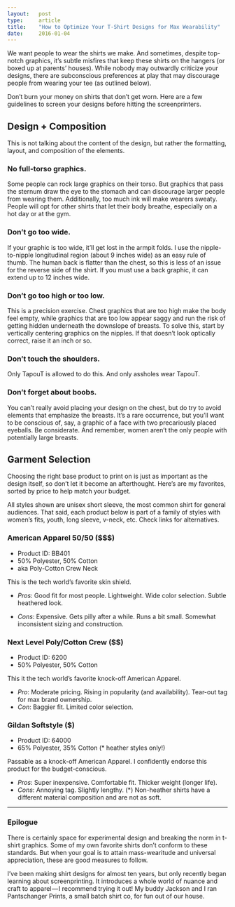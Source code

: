 ```yaml
---
layout:   post
type:     article
title:    "How to Optimize Your T-Shirt Designs for Max Wearability"
date:     2016-01-04
---
```


We want people to wear the shirts we make. And sometimes, despite top-notch graphics, it’s subtle misfires that keep these shirts on the hangers (or boxed up at parents’ houses). While nobody may outwardly criticize your designs, there are subconscious preferences at play that may discourage people from wearing your tee (as outlined below).

Don’t burn your money on shirts that don’t get worn. Here are a few guidelines to screen your designs before hitting the screenprinters.

## Design + Composition

This is not talking about the content of the design, but rather the formatting, layout, and composition of the elements.

### No full-torso graphics.

Some people can rock large graphics on their torso. But graphics that pass the sternum draw the eye to the stomach and can discourage larger people from wearing them. Additionally, too much ink will make wearers sweaty. People will opt for other shirts that let their body breathe, especially on a hot day or at the gym.

### Don’t go too wide.

If your graphic is too wide, it’ll get lost in the armpit folds. I use the nipple-to-nipple longitudinal region (about 9 inches wide) as an easy rule of thumb. The human back is flatter than the chest, so this is less of an issue for the reverse side of the shirt. If you must use a back graphic, it can extend up to 12 inches wide.

### Don’t go too high or too low.

This is a precision exercise. Chest graphics that are too high make the body feel empty, while graphics that are too low appear saggy and run the risk of getting hidden underneath the downslope of breasts. To solve this, start by vertically centering graphics on the nipples. If that doesn’t look optically correct, raise it an inch or so.

### Don’t touch the shoulders.

Only TapouT is allowed to do this. And only assholes wear TapouT.

### Don’t forget about boobs.

You can’t really avoid placing your design on the chest, but do try to avoid elements that emphasize the breasts. It’s a rare occurrence, but you’ll want to be conscious of, say, a graphic of a face with two precariously placed eyeballs. Be considerate. And remember, women aren’t the only people with potentially large breasts.

## Garment Selection

Choosing the right base product to print on is just as important as the design itself, so don’t let it become an afterthought. Here’s are my favorites, sorted by price to help match your budget.

All styles shown are unisex short sleeve, the most common shirt for general audiences. That said, each product below is part of a family of styles with women’s fits, youth, long sleeve, v-neck, etc. Check links for alternatives.

### American Apparel 50/50 ($$$)

- Product ID: BB401
- 50% Polyester, 50% Cotton
- aka Poly-Cotton Crew Neck

This is the tech world’s favorite skin shield.

- *Pros*: Good fit for most people. Lightweight. Wide color selection. Subtle heathered look.

- *Cons*: Expensive. Gets pilly after a while. Runs a bit small. Somewhat inconsistent sizing and construction.

### Next Level Poly/Cotton Crew ($$)

- Product ID: 6200
- 50% Polyester, 50% Cotton

This it the tech world’s favorite knock-off American Apparel.

- *Pro*: Moderate pricing. Rising in popularity (and availability). Tear-out tag for max brand ownership.
- *Con*: Baggier fit. Limited color selection.

### Gildan Softstyle ($)

- Product ID: 64000
- 65% Polyester, 35% Cotton (* heather styles only!)

Passable as a knock-off American Apparel. I confidently endorse this product for the budget-conscious.

- *Pros*: Super inexpensive. Comfortable fit. Thicker weight (longer life).
- *Cons*: Annoying tag. Slightly lengthy. (*) Non-heather shirts have a different material composition and are not as soft.

---

### Epilogue

There is certainly space for experimental design and breaking the norm in t-shirt graphics. Some of my own favorite shirts don’t conform to these standards. But when your goal is to attain mass-wearitude and universal appreciation, these are good measures to follow.

I’ve been making shirt designs for almost ten years, but only recently began learning about screenprinting. It introduces a whole world of nuance and craft to apparel — I recommend trying it out! My buddy Jackson and I ran Pantschanger Prints, a small batch shirt co, for fun out of our house.
